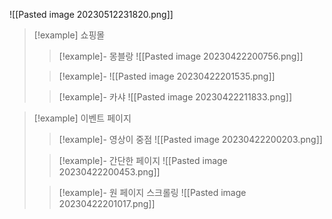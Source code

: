 ![[Pasted image 20230512231820.png]]

>[!example] 쇼핑몰
>>[!example]- 몽블랑
>>![[Pasted image 20230422200756.png]]
>
>>[!example]-
>> ![[Pasted image 20230422201535.png]]
>
>>[!example]- 카샤 
>>![[Pasted image 20230422211833.png]]

>[!example] 이벤트 페이지
>>[!example]- 영상이 중점
>>![[Pasted image 20230422200203.png]]
>
>>[!example]- 간단한 페이지
>>![[Pasted image 20230422200453.png]]
>
>>[!example]- 원 페이지 스크롤링
>>![[Pasted image 20230422201017.png]]
>


